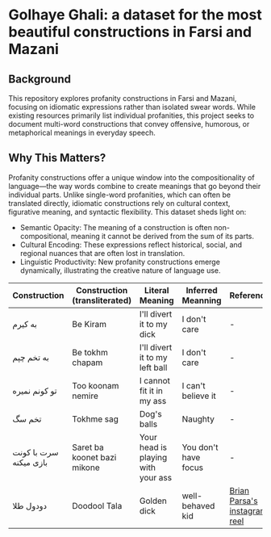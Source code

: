 # Golhaye Ghali: a dataset for the most beautiful constructions in Farsi and Mazani

## Background
This repository explores profanity constructions in Farsi and Mazani, focusing on idiomatic expressions rather than isolated swear words. While existing resources primarily list individual profanities, this project seeks to document multi-word constructions that convey offensive, humorous, or metaphorical meanings in everyday speech.

## Why This Matters?
Profanity constructions offer a unique window into the compositionality of language—the way words combine to create meanings that go beyond their individual parts. Unlike single-word profanities, which can often be translated directly, idiomatic constructions rely on cultural context, figurative meaning, and syntactic flexibility. This dataset sheds light on:

- Semantic Opacity: The meaning of a construction is often non-compositional, meaning it cannot be derived from the sum of its parts.
- Cultural Encoding: These expressions reflect historical, social, and regional nuances that are often lost in translation.
- Linguistic Productivity: New profanity constructions emerge dynamically, illustrating the creative nature of language use.

| Construction | Construction (transliterated) | Literal Meaning | Inferred Meanning | References |
|----------|----------|----------|----------|----------|
| به کیرم  | Be Kiram | I'll divert it to my dick | I don't care  | - |
| به تخم چپم | Be tokhm chapam | I'll divert it to my left ball  | I don't care  | - |
| تو کونم نمیره   | Too koonam nemire | I cannot fit it in my ass  | I can't believe it | -  |
| تخم سگ | Tokhme sag | Dog's balls | Naughty | - |
| سرت با کونت بازی میکنه | Saret ba koonet bazi mikone | Your head is playing with your ass | You don't have focus | - |
| دودول طلا | Doodool Tala | Golden dick | well-behaved kid | [Brian Parsa's instagram reel](https://www.instagram.com/reel/CyRgJEPPO0c/?igsh=cHNoMGYyejA2djg5) |
